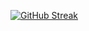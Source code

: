 


[![GitHub Streak](https://github-readme-streak-stats.herokuapp.com/?user=jgray-dev)](https://git.io/streak-stats)
